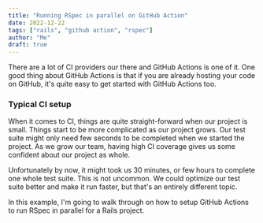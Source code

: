 ```yaml
---
title: "Running RSpec in parallel on GitHub Action"
date: 2022-12-22
tags: ["rails", "github action", "rspec"]
author: "Me"
draft: true
---
```


There are a lot of CI providers our there and GitHub Actions is one of it. One good thing about GitHub Actions is that
if you are already hosting your code on GitHub, it's quite easy to get started with GitHub Actions too.

### Typical CI setup

When it comes to CI, things are quite straight-forward when our project is small. Things start to be more complicated as our project grows.
Our test suite might only need few seconds to be completed when we started the project. As we grow our team, having high CI coverage gives
us some confident about our project as whole.

Unfortunately by now, it might took us 30 minutes, or few hours to complete one whole test suite. This is not uncommon. We could optimize our
test suite better and make it run faster, but that's an entirely different topic.

In this example, I'm going to walk through on how to setup GitHub Actions to run RSpec in parallel for a Rails project.


